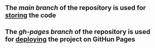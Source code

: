 ## The _main branch_ of the repository is used for <u>storing</u> the code

## The _gh-pages branch_ of the repository is used for <u>deploying</u> the project on GitHun Pages